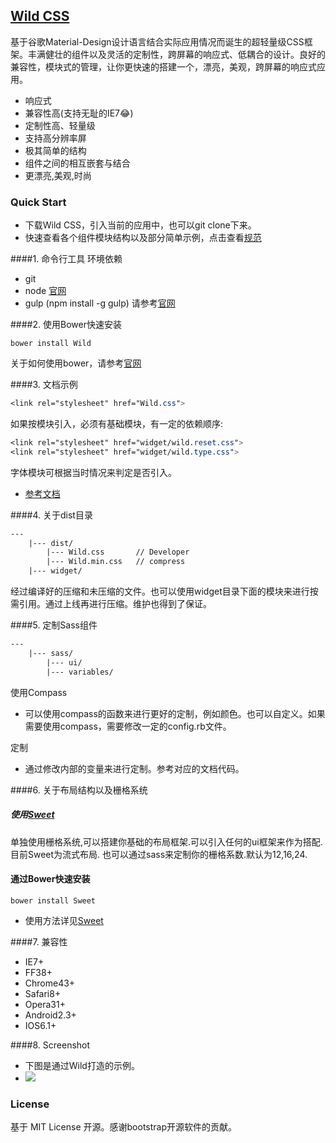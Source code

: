 ## [Wild CSS](https://github.com/SeuHkx/Wild "Wild CSS")

基于谷歌Material-Design设计语言结合实际应用情况而诞生的超轻量级CSS框架。丰满健壮的组件以及灵活的定制性，跨屏幕的响应式、低耦合的设计。良好的兼容性，模块式的管理，让你更快速的搭建一个，漂亮，美观，跨屏幕的响应式应用。

+ 响应式
+ 兼容性高(支持无耻的IE7:joy:)
+ 定制性高、轻量级
+ 支持高分辨率屏
+ 极其简单的结构
+ 组件之间的相互嵌套与结合
+ 更漂亮,美观,时尚

### Quick Start

+ 下载Wild CSS，引入当前的应用中，也可以git clone下来。
+ 快速查看各个组件模块结构以及部分简单示例，点击查看[规范](https://github.com/SeuHkx/Wild/docs "规范")

####1. 命令行工具
环境依赖
* git
* node [官网](http://nodejs.org "官网")
* gulp (npm install -g gulp) 请参考[官网](http://gulpjs.com/ "官网")

####2. 使用Bower快速安装

```
bower install Wild
```

关于如何使用bower，请参考[官网](http://bower.io/)

####3. 文档示例
```css
<link rel="stylesheet" href="Wild.css">
```

如果按模块引入，必须有基础模块，有一定的依赖顺序:
```css
<link rel="stylesheet" href="widget/wild.reset.css">
<link rel="stylesheet" href="widget/wild.type.css">
```
字体模块可根据当时情况来判定是否引入。

* [参考文档](https://github.com/SeuHkx/Wild/tree/master/docs)

####4. 关于dist目录

```html
---
    |--- dist/
        |--- Wild.css       // Developer
        |--- Wild.min.css   // compress     
    |--- widget/
```

经过编译好的压缩和未压缩的文件。也可以使用widget目录下面的模块来进行按需引用。通过上线再进行压缩。维护也得到了保证。

####5. 定制Sass组件

```html
---
    |--- sass/
        |--- ui/
        |--- variables/
```
使用Compass
* 可以使用compass的函数来进行更好的定制，例如颜色。也可以自定义。如果需要使用compass，需要修改一定的config.rb文件。

定制
* 通过修改内部的变量来进行定制。参考对应的文档代码。

####6. 关于布局结构以及栅格系统

##### 使用[Sweet](https://github.com/SeuHkx/Sweet)
单独使用栅格系统,可以搭建你基础的布局框架.可以引入任何的ui框架来作为搭配.目前Sweet为流式布局.
也可以通过sass来定制你的栅格系数.默认为12,16,24.

#### 通过Bower快速安装

```
bower install Sweet
```

+ 使用方法详见[Sweet](http://github.com/SeuHkx/Sweet)

####7. 兼容性

+ IE7+
+ FF38+
+ Chrome43+
+ Safari8+
+ Opera31+
+ Android2.3+
+ IOS6.1+

####8. Screenshot
+ 下图是通过Wild打造的示例。
+ ![](我)

### License

基于 MIT License 开源。感谢bootstrap开源软件的贡献。
